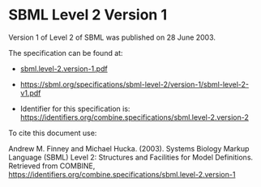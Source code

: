 # SBML Level 2 Version 1
Version 1 of Level 2 of SBML was published on 28 June 2003.

The specification can be found at:

* [sbml.level-2.version-1.pdf](./files/sbml.level-2.version-1.pdf)
* https://sbml.org/specifications/sbml-level-2/version-1/sbml-level-2-v1.pdf

* Identifier for this specification is: https://identifiers.org/combine.specifications/sbml.level-2.version-2

To cite this document use:

Andrew M. Finney and Michael Hucka. (2003). Systems Biology Markup Language (SBML) Level 2: Structures and Facilities for Model Definitions. Retrieved from COMBINE, https://identifiers.org/combine.specifications/sbml.level-2.version-1